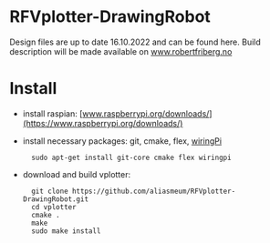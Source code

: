 # RFVplotter-DrawingRobot
Design files are up to date 16.10.2022 and can be found here.
Build description will be made available on www.robertfriberg.no

# Install #

- install raspian: [www.raspberrypi.org/downloads/](https://www.raspberrypi.org/downloads/)

- install necessary packages: git, cmake, flex, [wiringPi](http://wiringpi.com)

        sudo apt-get install git-core cmake flex wiringpi

- download and build vplotter:

        git clone https://github.com/aliasmeum/RFVplotter-DrawingRobot.git
        cd vplotter
        cmake .
        make
        sudo make install        